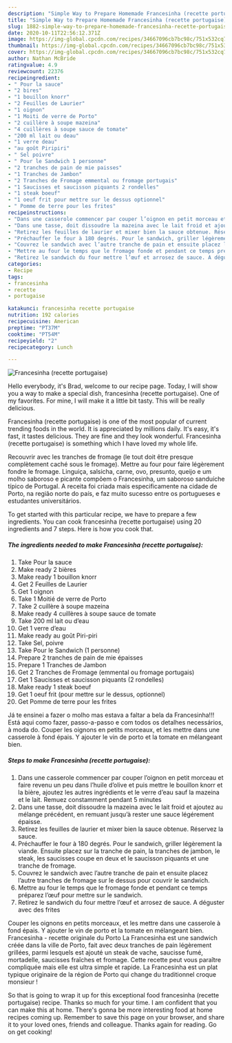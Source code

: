 ```yaml
---
description: "Simple Way to Prepare Homemade Francesinha (recette portugaise)"
title: "Simple Way to Prepare Homemade Francesinha (recette portugaise)"
slug: 1882-simple-way-to-prepare-homemade-francesinha-recette-portugaise
date: 2020-10-11T22:56:12.371Z
image: https://img-global.cpcdn.com/recipes/34667096cb7bc98c/751x532cq70/francesinha-recette-portugaise-photo-principale-de-la-recette.jpg
thumbnail: https://img-global.cpcdn.com/recipes/34667096cb7bc98c/751x532cq70/francesinha-recette-portugaise-photo-principale-de-la-recette.jpg
cover: https://img-global.cpcdn.com/recipes/34667096cb7bc98c/751x532cq70/francesinha-recette-portugaise-photo-principale-de-la-recette.jpg
author: Nathan McBride
ratingvalue: 4.9
reviewcount: 22376
recipeingredient:
- " Pour la sauce"
- "2 bires"
- "1 bouillon knorr"
- "2 Feuilles de Laurier"
- "1 oignon"
- "1 Moiti de verre de Porto"
- "2 cuillère à soupe mazeina"
- "4 cuillères à soupe sauce de tomate"
- "200 ml lait ou deau"
- "1 verre deau"
- "au goût Piripiri"
- " Sel poivre"
- " Pour le Sandwich 1 personne"
- "2 tranches de pain de mie paisses"
- "1 Tranches de Jambon"
- "2 Tranches de Fromage emmental ou fromage portugais"
- "1 Saucisses et saucisson piquants 2 rondelles"
- "1 steak boeuf"
- "1 oeuf frit pour mettre sur le dessus optionnel"
- " Pomme de terre pour les frites"
recipeinstructions:
- "Dans une casserole commencer par couper l’oignon en petit morceau et faire revenu un peu dans l’huile d’olive et puis mettre le bouillon knorr et la bière, ajoutez les autres ingrédients et le verre d’eau sauf la mazeina et le lait. Remuez constamment pendant 5 minutes"
- "Dans une tasse, doit dissoudre la mazeina avec le lait froid et ajoutez au mélange précédent, en remuant jusqu’à rester une sauce légérement épaisse."
- "Retirez les feuilles de laurier et mixer bien la sauce obtenue. Réservez la sauce."
- "Préchauffer le four à 180 degrés. Pour le sandwich, griller légèrement la viande. Ensuite placez sur la tranche de pain, la tranches de jambon, le steak, les saucisses coupe en deux et le saucisson piquants et une tranche de fromage."
- "Couvrez le sandwich avec l’autre tranche de pain et ensuite placez l’autre tranches de fromage sur le dessus pour couvrir le sandwich."
- "Mettre au four le temps que le fromage fonde et pendant ce temps préparez l’œuf pour mettre sur le sandwich."
- "Retirez le sandwich du four mettre l’œuf et arrosez de sauce. A déguster avec des frites"
categories:
- Recipe
tags:
- francesinha
- recette
- portugaise

katakunci: francesinha recette portugaise 
nutrition: 192 calories
recipecuisine: American
preptime: "PT37M"
cooktime: "PT54M"
recipeyield: "2"
recipecategory: Lunch

---
```



![Francesinha (recette portugaise)](https://img-global.cpcdn.com/recipes/34667096cb7bc98c/751x532cq70/francesinha-recette-portugaise-photo-principale-de-la-recette.jpg)

Hello everybody, it's Brad, welcome to our recipe page. Today, I will show you a way to make a special dish, francesinha (recette portugaise). One of my favorites. For mine, I will make it a little bit tasty. This will be really delicious.

Francesinha (recette portugaise) is one of the most popular of current trending foods in the world. It is appreciated by millions daily. It's easy, it's fast, it tastes delicious. They are fine and they look wonderful. Francesinha (recette portugaise) is something which I have loved my whole life.

Recouvrir avec les tranches de fromage (le tout doit être presque complètement caché sous le fromage). Mettre au four pour faire légèrement fondre le fromage. Linguiça, salsicha, carne, ovo, presunto, queijo e um molho saboroso e picante compõem o Francesinha, um saboroso sanduíche típico de Portugal. A receita foi criada mais especificamente na cidade de Porto, na região norte do país, e faz muito sucesso entre os portugueses e estudantes universitários.


To get started with this particular recipe, we have to prepare a few ingredients. You can cook francesinha (recette portugaise) using 20 ingredients and 7 steps. Here is how you cook that.

<!--inarticleads1-->

##### The ingredients needed to make Francesinha (recette portugaise):

1. Take  Pour la sauce
1. Make ready 2 bières
1. Make ready 1 bouillon knorr
1. Get 2 Feuilles de Laurier
1. Get 1 oignon
1. Take 1 Moitié de verre de Porto
1. Take 2 cuillère à soupe mazeina
1. Make ready 4 cuillères à soupe sauce de tomate
1. Take 200 ml lait ou d’eau
1. Get 1 verre d’eau
1. Make ready au goût Piri-piri
1. Take  Sel, poivre
1. Take  Pour le Sandwich (1 personne)
1. Prepare 2 tranches de pain de mie épaisses
1. Prepare 1 Tranches de Jambon
1. Get 2 Tranches de Fromage (emmental ou fromage portugais)
1. Get 1 Saucisses et saucisson piquants (2 rondelles)
1. Make ready 1 steak boeuf
1. Get 1 oeuf frit (pour mettre sur le dessus, optionnel)
1. Get  Pomme de terre pour les frites


Já te ensinei a fazer o molho mas estava a faltar a bela da Francesinha!!! Está aqui como fazer, passo-a-passo e com todos os detalhes necessários, à moda do. Couper les oignons en petits morceaux, et les mettre dans une casserole à fond épais. Y ajouter le vin de porto et la tomate en mélangeant bien. 

<!--inarticleads2-->

##### Steps to make Francesinha (recette portugaise):

1. Dans une casserole commencer par couper l’oignon en petit morceau et faire revenu un peu dans l’huile d’olive et puis mettre le bouillon knorr et la bière, ajoutez les autres ingrédients et le verre d’eau sauf la mazeina et le lait. Remuez constamment pendant 5 minutes
1. Dans une tasse, doit dissoudre la mazeina avec le lait froid et ajoutez au mélange précédent, en remuant jusqu’à rester une sauce légérement épaisse.
1. Retirez les feuilles de laurier et mixer bien la sauce obtenue. Réservez la sauce.
1. Préchauffer le four à 180 degrés. Pour le sandwich, griller légèrement la viande. Ensuite placez sur la tranche de pain, la tranches de jambon, le steak, les saucisses coupe en deux et le saucisson piquants et une tranche de fromage.
1. Couvrez le sandwich avec l’autre tranche de pain et ensuite placez l’autre tranches de fromage sur le dessus pour couvrir le sandwich.
1. Mettre au four le temps que le fromage fonde et pendant ce temps préparez l’œuf pour mettre sur le sandwich.
1. Retirez le sandwich du four mettre l’œuf et arrosez de sauce. A déguster avec des frites


Couper les oignons en petits morceaux, et les mettre dans une casserole à fond épais. Y ajouter le vin de porto et la tomate en mélangeant bien. Francesinha - recette originale du Porto La Francesinha est une sandwich créée dans la ville de Porto, fait avec deux tranches de pain légèrement grillées, parmi lesquels est ajouté un steak de vache, saucisse fumé, mortadelle, saucisses fraîches et fromage. Cette recette peut vous paraître compliquée mais elle est ultra simple et rapide. La Francesinha est un plat typique originaire de la région de Porto qui change du traditionnel croque monsieur ! 

So that is going to wrap it up for this exceptional food francesinha (recette portugaise) recipe. Thanks so much for your time. I am confident that you can make this at home. There's gonna be more interesting food at home recipes coming up. Remember to save this page on your browser, and share it to your loved ones, friends and colleague. Thanks again for reading. Go on get cooking!
